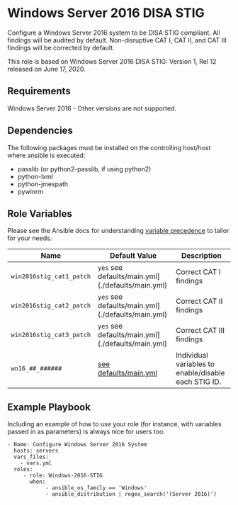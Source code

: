 Windows Server 2016 DISA STIG
=========
Configure a Windows Server 2016 system to be DISA STIG compliant. All findings will be audited by default. Non-disruptive CAT I, CAT II, and CAT III findings will be corrected by default.

This role is based on Windows Server 2016 DISA STIG: Version 1, Rel 12 released on June 17, 2020.

Requirements
------------

Windows Server 2016 - Other versions are not supported.

Dependencies
------------

The following packages must be installed on the controlling host/host where ansible is executed:

- passlib (or python2-passlib, if using python2)
- python-lxml
- python-jmespath
- pywinrm


Role Variables
--------------

Please see the Ansible docs for understanding [variable precedence](https://docs.ansible.com/ansible/latest/user_guide/playbooks_variables.html#variable-precedence-where-should-i-put-a-variable) to tailor for your needs. 

| Name                     | Default Value       | Description                   |
|--------------------------|-----------------------------------------------------|----------------------|
| `win2016stig_cat1_patch` | `yes` see defaults/main.yml](./defaults/main.yml)   | Correct CAT I findings        |
| `win2016stig_cat2_patch` | `yes`  see defaults/main.yml](./defaults/main.yml)  | Correct CAT II findings       |
| `win2016stig_cat3_patch` | `yes`  see defaults/main.yml](./defaults/main.yml)  | Correct CAT III findings      |
| `wn16_##_######`         | [see defaults/main.yml](./defaults/main.yml)        | Individual variables to enable/disable each STIG ID. |

Example Playbook
----------------

Including an example of how to use your role (for instance, with variables passed in as parameters) is always nice for users too:

    - Name: Configure Windows Server 2016 System
      hosts: servers
      vars_files:
        - vars.yml
      roles:
         - role: Windows-2016-STIG
           when:
                - ansible_os_family == 'Windows'
                - ansible_distribution | regex_search('(Server 2016)')